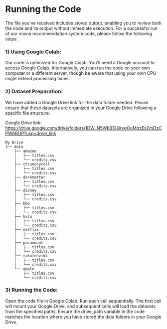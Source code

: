 # Running the Code
The file you've received includes stored output, enabling you to review both the code and its output without immediate execution. For a successful run of our movie recommendation system code, please follow the following steps:

### 1) Using Google Colab:

Our code is optimized for Google Colab. You'll need a Google account to access Google Colab. Alternatively, you can run the code on your own computer or a different server, though be aware that using your own CPU might extend processing times.

### 2) Dataset Preparation:

We have added a Google Drive link for the data folder needed. Please ensure that these datasets are organized in your Google Drive following a specific file structure:

Google Drive link: https://drive.google.com/drive/folders/1DW_N5WkB13QrvgOuMqzEs2mDzCPWABUP?usp=drive_link

```
My Drive
├── data
    ├── amazon
    │   ├── titles.csv
    │   └── credits.csv
    ├── chrunchyroll
    │   ├── titles.csv
    │   └── credits.csv
    ├── darkmatter
    │   ├── titles.csv
    │   └── credits.csv
    ├── disney
    │   ├── titles.csv
    │   └── credits.csv
    ├── hbo
    │   ├── titles.csv
    │   └── credits.csv
    ├── hulu
    │   ├── titles.csv
    │   └── credits.csv
    ├── netflix
    │   ├── titles.csv
    │   └── credits.csv
    ├── paramount
    │   ├── titles.csv
    │   └── credits.csv
    ├── rakutenviki
    │   ├── titles.csv
    │   └── credits.csv
    └── apple
        ├── titles.csv
        └── credits.csv
```
        
### 3) Running the Code:

Open the code file in Google Colab.
Run each cell sequentially. The first cell will mount your Google Drive, and subsequent cells will load the datasets from the specified paths.
Ensure the drive_path variable in the code matches the location where you have stored the data folders in your Google Drive.




